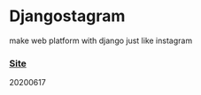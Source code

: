 # Djangostagram
make web platform with django just like instagram

### [Site](http://hayeong.pythonanywhere.com/)

20200617
